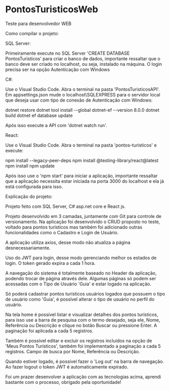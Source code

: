 # PontosTuristicosWeb

Teste para desenvolvedor WEB

Como compilar o projeto:

SQL Server:

Primeiramente execute no SQL Server 'CREATE DATABASE PontosTuristicos' para criar o banco de dados, importante ressaltar que o banco deve ser criado no localhost, ou seja, instalado na máquina. O login precisa ser na opção Autenticação com Windows

C#:

Use o Visual Studio Code. Abra o terminal na pasta 'PontosTuristicosAPI'. Em appsettings.json mude o localhost\\SQLEXPRESS para o servidor local que deseja usar com tipo de conexão de Autenticação com Windows:

dotnet restore
dotnet tool install --global dotnet-ef --version 8.0.0
dotnet build
dotnet ef database update

Após isso execute a API com 'dotnet watch run'.

React:

Use o Visual Studio Code. Abra o terminal na pasta 'pontos-turisticos' e execute:

npm install --legacy-peer-deps
npm install @testing-library/react@latest
npm install
npm update

Após isso use o 'npm start' para iniciar a aplicação, importante ressaltar que a aplicação necessita estar iniciada na porta 3000 do localhost e ela já está configurada para isso.

Explicação do projeto:

Projeto feito com SQL Server, C# asp.net core e React js.

Projeto desenvolvido em 3 camadas, juntamente com Git para controle de versionamento. Na aplicação foi desenvolvido o CRUD proposto no teste, voltado para pontos turísticos mas também foi adicionado outras funcionalidades como o Cadastro e Login de Usuário.

A aplicação utiliza axios, desse modo não atualiza a página desnecessariamente.

Uso do JWT para login, desse modo gerenciando melhor os estados de login. O token gerado expira a cada 1 hora.

A navegação do sistema é totalmente baseado no Header da aplicação, podendo trocar de página através dele. Algumas páginas só podem ser acessadas com o Tipo de Usuário 'Guia' e estar logado na aplicação.

Só poderá cadastrar pontos turísticos usuários logados que possuem o tipo de usuário como 'Guia', é possível alterar o tipo de usuário no perfil do usuário.

Na tela home é possível listar e visualizar detalhes dos pontos turísticos, para isso use a barra de pesquisa com o termo desejado, seja ele, Nome, Referência ou Descrição e clique no botão Buscar ou pressione Enter. A paginação foi aplicada a cada 5 registros.

Também é possível editar e excluir os registros incluídos na opção de 'Meus Pontos Turísticos', também foi implementado a paginação a cada 5 registros. Campo de busca por Nome, Referência ou Descrição.

Quando estiver logado, é possível fazer o 'Log out' na barra de navegação. Ao fazer logout o token JWT é automaticamente expirado.

Foi um prazer desenvolver a aplicação com as tecnologias acima, aprendi bastante com o processo, obrigado pela oportunidade!
